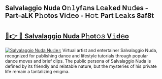 ## Salvalaggio Nuda O𝚗𝚕yf𝚊ns L𝚎a𝚔ed N𝚞𝚍es - Part-aLK P𝚑𝚘tos Vi𝚍𝚎o - H𝚘𝚝 Part L𝚎a𝚔s 8af8t

# <h2><a href="http://kfel2sq.oniu.top/?m=Salvalaggio+Nuda">🔗👉 🔴 Salvalaggio Nuda P𝚑ot𝚘𝚜 V𝚒d𝚎o</a></h2>

[![Salvalaggio Nuda Nu𝚍e𝚜](https://i.imgur.com/0qMVB7G.gif)](http://kfel2sq.oniu.top/?m=Salvalaggio+Nuda)
Virtual artist and entertainer Salvalaggio Nuda, recognized for publishing dance and lifestyle tutorials through popular dance moves and brief clips. The public persona of Salvalaggio Nuda is defined by its friendly and relatable nature, but the mysteries of his private life remain a tantalizing enigma.  
